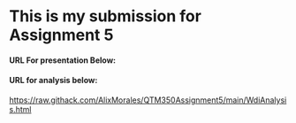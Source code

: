 # This is my submission for Assignment 5

#### URL For presentation Below:

#### URL for analysis below:
https://raw.githack.com/AlixMorales/QTM350Assignment5/main/WdiAnalysis.html
